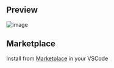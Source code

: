 ## Preview
![image](https://github.com/Michota/michota-theme/assets/109215822/c8e501d0-8de8-4a36-ac85-0b9758149939)


## Marketplace
Install from [Marketplace](https://marketplace.visualstudio.com/items?itemName=michota.Michota) in your VSCode 
